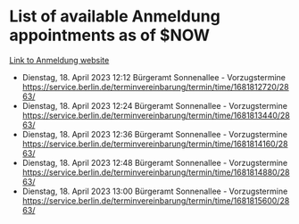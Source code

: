 # List of available Anmeldung appointments as of $NOW
[Link to Anmeldung website](https://service.berlin.de/terminvereinbarung/termin/tag.php?termin=1&anliegen[]=120686&dienstleisterlist=122210,122217,327316,122219,327312,122227,327314,122231,327346,122243,327348,122254,122252,329742,122260,329745,122262,329748,122271,327278,122273,327274,122277,327276,330436,122280,327294,122282,327290,122284,327292,122291,327270,122285,327266,122286,327264,122296,327268,150230,329760,122297,327286,122294,327284,122312,329763,122314,329775,122304,327330,122311,327334,122309,327332,317869,122281,327352,122279,329772,122283,122276,327324,122274,327326,122267,329766,122246,327318,122251,327320,122257,327322,122208,327298,122226,327300&herkunft=http%3A%2F%2Fservice.berlin.de%2Fdienstleistung%2F120686%2F)
- Dienstag, 18. April 2023 12:12 Bürgeramt Sonnenallee - Vorzugstermine https://service.berlin.de/terminvereinbarung/termin/time/1681812720/2863/
- Dienstag, 18. April 2023 12:24 Bürgeramt Sonnenallee - Vorzugstermine https://service.berlin.de/terminvereinbarung/termin/time/1681813440/2863/
- Dienstag, 18. April 2023 12:36 Bürgeramt Sonnenallee - Vorzugstermine https://service.berlin.de/terminvereinbarung/termin/time/1681814160/2863/
- Dienstag, 18. April 2023 12:48 Bürgeramt Sonnenallee - Vorzugstermine https://service.berlin.de/terminvereinbarung/termin/time/1681814880/2863/
- Dienstag, 18. April 2023 13:00 Bürgeramt Sonnenallee - Vorzugstermine https://service.berlin.de/terminvereinbarung/termin/time/1681815600/2863/
